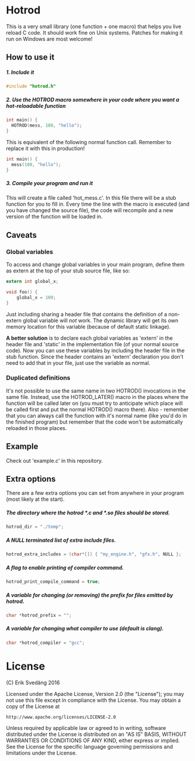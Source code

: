 # Hotrod

This is a very small library (one function + one macro) that helps you live reload C code.
It should work fine on Unix systems. Patches for making it run on Windows are most welcome!

## How to use it

##### 1. Include it
```c
#include "hotrod.h"
```

##### 2. Use the HOTROD macro somewhere in your code where you want a hot-reloadable function
```c
int main() {
  HOTROD(mess, 100, "hello");
}
```

This is equivalent of the following normal function call. Remember to replace it with this in production!
```c
int main() {
  mess(100, "hello");
}
```

##### 3. Compile your program and run it
This will create a file called 'hot_mess.c'. In this file there will be a stub function for you to fill in. Every time the line with the macro is executed (and you have changed the source file), the code will recompile and a new version of the function will be loaded in.

## Caveats

### Global variables
To access and change global variables in your main program, define them as extern at the top of your stub source file, like so:

```c
extern int global_x;

void foo() {
    global_x = 100;
}
```

Just including sharing a header file that contains the definition of a non-extern global variable will *not* work. The dynamic library will get its own memory location for this variable (because of default static linkage). 

**A better solution** is to declare each global variables as 'extern' in the header file and 'static' in the implementation file (of your normal source code). Now you can use these variables by including the header file in the stub function. Since the header contains an 'extern' declaration you don't need to add that in your file, just use the variable as normal.

### Duplicated definitions
It's not possible to use the same name in two HOTROD() invocations in the same file. Instead, use the HOTROD_LATER() macro in the places where the function will be called later on (you must try to anticipate which place will be called first and put the normal HOTROD() macro there). Also - remember that you can always call the function with it's normal name (like you'd do in the finished program) but remember that the code won't be automatically reloaded in those places.

## Example
Check out 'example.c' in this repository.

## Extra options
There are a few extra options you can set from anywhere in your program (most likely at the start).

##### The directory where the hotrod *.c and *.so files should be stored.
```c
hotrod_dir = "./temp";
```

##### A NULL terminated list of extra include files.
```c
hotrod_extra_includes = (char*[]) { "my_engine.h", "gfx.h", NULL };
```

##### A flag to enable printing of compiler command.
```c
hotrod_print_compile_command = true;
```

##### A variable for changing (or removing) the prefix for files emitted by hotrod.
```c
char *hotrod_prefix = "";
```

##### A variable for changing what compiler to use (default is clang).
```c
char *hotrod_compiler = "gcc";
```

# License
(C) Erik Svedäng 2016

Licensed under the Apache License, Version 2.0 (the "License"); you may not use this file except in compliance with the License. You may obtain a copy of the License at

    http://www.apache.org/licenses/LICENSE-2.0

Unless required by applicable law or agreed to in writing, software distributed under the License is distributed on an "AS IS" BASIS, WITHOUT WARRANTIES OR CONDITIONS OF ANY KIND, either express or implied. See the License for the specific language governing permissions and limitations under the License.

